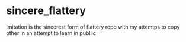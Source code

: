 # sincere_flattery
Imitation is the sincerest form of flattery repo with my attemtps to copy other in an attempt to learn in publlic
